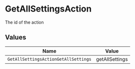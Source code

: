 # GetAllSettingsAction

The id of the action


## Values

| Name                                 | Value                                |
| ------------------------------------ | ------------------------------------ |
| `GetAllSettingsActionGetAllSettings` | getAllSettings                       |